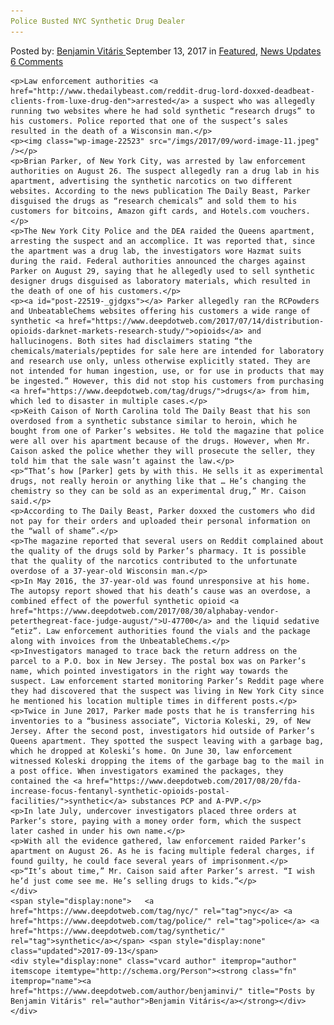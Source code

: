 ```yaml
---
Police Busted NYC Synthetic Drug Dealer
---
```

<article class="post-listing post-22519 post type-post status-publish format-standard has-post-thumbnail hentry 
 tag-busted tag-nyc tag-police tag-synthetic">
    <div class="post-inner">
        <span>Posted by: <a href="https://www.deepdotweb.com/author/benjaminvi/" title="">Benjamin Vitáris </a></span>
    <span>September 13, 2017</span>
    <span>in <a href="https://www.deepdotweb.com/category/deepdot-news/" rel="category tag">Featured</a>, <a href="https://www.deepdotweb.com/category/news-updates/" rel="category tag">News Updates</a></span>
    <span><a href="https://www.deepdotweb.com/2017/09/13/police-busted-nyc-synthetic-drug-dealer/#comments">6 Comments</a></span>
    </p>
    <div class="clear"></div>
    
    <p>Law enforcement authorities <a href="http://www.thedailybeast.com/reddit-drug-lord-doxxed-deadbeat-clients-from-luxe-drug-den">arrested</a> a suspect who was allegedly running two websites where he had sold synthetic “research drugs” to his customers. Police reported that one of the suspect’s sales resulted in the death of a Wisconsin man.</p>
    <p><img class="wp-image-22523" src="/imgs/2017/09/word-image-11.jpeg" /></p>
    <p>Brian Parker, of New York City, was arrested by law enforcement authorities on August 26. The suspect allegedly ran a drug lab in his apartment, advertising the synthetic narcotics on two different websites. According to the news publication The Daily Beast, Parker disguised the drugs as “research chemicals” and sold them to his customers for bitcoins, Amazon gift cards, and Hotels.com vouchers.</p>
    <p>The New York City Police and the DEA raided the Queens apartment, arresting the suspect and an accomplice. It was reported that, since the apartment was a drug lab, the investigators wore Hazmat suits during the raid. Federal authorities announced the charges against Parker on August 29, saying that he allegedly used to sell synthetic designer drugs disguised as laboratory materials, which resulted in the death of one of his customers.</p>
    <p><a id="post-22519-_gjdgxs"></a> Parker allegedly ran the RCPowders and UnbeatableChems websites offering his customers a wide range of synthetic <a href="https://www.deepdotweb.com/2017/07/14/distribution-opioids-darknet-markets-research-study/">opioids</a> and hallucinogens. Both sites had disclaimers stating “the chemicals/materials/peptides for sale here are intended for laboratory and research use only, unless otherwise explicitly stated. They are not intended for human ingestion, use, or for use in products that may be ingested.” However, this did not stop his customers from purchasing <a href="https://www.deepdotweb.com/tag/drugs/">drugs</a> from him, which led to disaster in multiple cases.</p>
    <p>Keith Caison of North Carolina told The Daily Beast that his son overdosed from a synthetic substance similar to heroin, which he bought from one of Parker’s websites. He told the magazine that police were all over his apartment because of the drugs. However, when Mr. Caison asked the police whether they will prosecute the seller, they told him that the sale wasn’t against the law.</p>
    <p>“That’s how [Parker] gets by with this. He sells it as experimental drugs, not really heroin or anything like that … He’s changing the chemistry so they can be sold as an experimental drug,” Mr. Caison said.</p>
    <p>According to The Daily Beast, Parker doxxed the customers who did not pay for their orders and uploaded their personal information on the “wall of shame”.</p>
    <p>The magazine reported that several users on Reddit complained about the quality of the drugs sold by Parker’s pharmacy. It is possible that the quality of the narcotics contributed to the unfortunate overdose of a 37-year-old Wisconsin man.</p>
    <p>In May 2016, the 37-year-old was found unresponsive at his home. The autopsy report showed that his death’s cause was an overdose, a combined effect of the powerful synthetic opioid <a href="https://www.deepdotweb.com/2017/08/30/alphabay-vendor-peterthegreat-face-judge-august/">U-47700</a> and the liquid sedative “etiz”. Law enforcement authorities found the vials and the package along with invoices from the UnbeatableChems.</p>
    <p>Investigators managed to trace back the return address on the parcel to a P.O. box in New Jersey. The postal box was on Parker’s name, which pointed investigators in the right way towards the suspect. Law enforcement started monitoring Parker’s Reddit page where they had discovered that the suspect was living in New York City since he mentioned his location multiple times in different posts.</p>
    <p>Twice in June 2017, Parker made posts that he is transferring his inventories to a “business associate”, Victoria Koleski, 29, of New Jersey. After the second post, investigators hid outside of Parker’s Queens apartment. They spotted the suspect leaving with a garbage bag, which he dropped at Koleski’s home. On June 30, law enforcement witnessed Koleski dropping the items of the garbage bag to the mail in a post office. When investigators examined the packages, they contained the <a href="https://www.deepdotweb.com/2017/08/20/fda-increase-focus-fentanyl-synthetic-opioids-postal-facilities/">synthetic</a> substances PCP and A-PVP.</p>
    <p>In late July, undercover investigators placed three orders at Parker’s store, paying with a money order form, which the suspect later cashed in under his own name.</p>
    <p>With all the evidence gathered, law enforcement raided Parker’s apartment on August 26. As he is facing multiple federal charges, if found guilty, he could face several years of imprisonment.</p>
    <p>“It’s about time,” Mr. Caison said after Parker’s arrest. “I wish he’d just come see me. He’s selling drugs to kids.”</p>
    </div>
    <span style="display:none">   <a href="https://www.deepdotweb.com/tag/nyc/" rel="tag">nyc</a> <a href="https://www.deepdotweb.com/tag/police/" rel="tag">police</a> <a href="https://www.deepdotweb.com/tag/synthetic/" rel="tag">synthetic</a></span> <span style="display:none" class="updated">2017-09-13</span>
    <div style="display:none" class="vcard author" itemprop="author" itemscope itemtype="http://schema.org/Person"><strong class="fn" itemprop="name"><a href="https://www.deepdotweb.com/author/benjaminvi/" title="Posts by Benjamin Vitáris" rel="author">Benjamin Vitáris</a></strong></div>
    </div>
</article>

